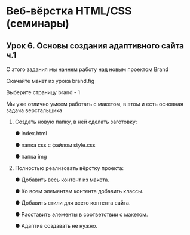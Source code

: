 # Веб-вёрстка HTML/CSS (семинары)
## Урок 6. Основы создания адаптивного сайта ч.1

С этого задания мы начнем работу над новым проектом Brand

Скачайте макет из урока brand.fig

Выберите страницу brand - 1

Мы уже отлично умеем работать с макетом, в этом и есть основная задача
верстальщика

1. Создать новую папку, в ней сделать заготовку:

    ● index.html

    ● папка css с файлом style.css

    ● папка img

2. Полностью реализовать вёрстку проекта:

    ● Добавить весь контент из макета.

    ● Ко всем элементам контента добавить классы.

    ● Добавить стили для всего контента сайта.

    ● Расставить элементы в соответствии с макетом.

    ● Адаптив создавать не нужно.
